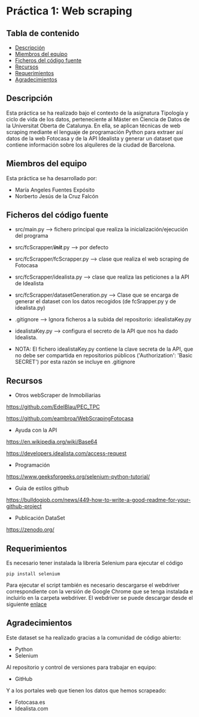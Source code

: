 # Práctica 1: Web scraping

## Tabla de contenido
* [Descripción](#descripcion)
* [Miembros del equipo](#miembros-del-equipo)
* [Ficheros del código fuente](#ficheros-del-codigo-fuente)
* [Recursos](#recursos)
* [Requerimientos](#requerimientos)
* [Agradecimientos](#agradecimientos)

## Descripción
Esta práctica se ha realizado bajo el contexto de la asignatura Tipología y ciclo de vida de los datos, perteneciente al Máster en Ciencia de Datos de la Universitat Oberta de Catalunya. En ella, se aplican técnicas de web scraping mediante el lenguaje de programación Python para extraer así datos de la web Fotocasa y de la API Idealista y generar un dataset que contiene información sobre los alquileres de la ciudad de Barcelona.

## Miembros del equipo
Esta práctica se ha desarrollado por:
* María Angeles Fuentes Expósito
* Norberto Jesús de la Cruz Falcón
## Ficheros del código fuente
* src/main.py --> fichero principal que realiza la inicialización/ejecución del programa

* src/fcScrapper/___init___.py --> por defecto

* src/fcScrapper/fcScrapper.py --> clase que realiza el web scraping de Fotocasa

* src/fcScrapper/idealista.py --> clase que realiza las peticiones a la API de Idealista

* src/fcScrapper/datasetGeneration.py --> Clase que se encarga de generar el dataset con los datos recogidos (de fcSrapper.py y de idealista.py)

* .gitignore --> Ignora ficheros a la subida del repositorio: idealistaKey.py

* idealistaKey.py --> configura el secreto de la API que nos ha dado Idealista. 

* NOTA: El fichero idealistaKey.py contiene la clave secreta de la API, que no debe ser compartida en repositorios públicos ('Authorization': 'Basic SECRET') por esta razón se incluye en .gitignore

## Recursos

* Otros webScraper de Inmobiliarias

https://github.com/EdelBlau/PEC_TPC

https://github.com/eambroa/WebScrapingFotocasa

* Ayuda con la API

https://en.wikipedia.org/wiki/Base64

https://developers.idealista.com/access-request

* Programación

https://www.geeksforgeeks.org/selenium-python-tutorial/

* Guia de estilos github

https://bulldogjob.com/news/449-how-to-write-a-good-readme-for-your-github-project

* Publicación DataSet

https://zenodo.org/



## Requerimientos
Es necesario tener instalada la librería Selenium para ejecutar el código
```
pip install selenium
```
Para ejecutar el script también es necesario descargarse el webdriver correspondiente con la
versión de Google Chrome que se tenga instalada e incluirlo en la carpeta webdriver. El webdriver
se puede descargar desde el siguiente <a href="https://chromedriver.chromium.org/downloads">enlace</a>

## Agradecimientos
Este dataset se ha realizado gracias a la comunidad de código abierto:
* Python
* Selenium

Al repositorio y control de versiones para trabajar en equipo:
* GitHub

Y a los portales web que tienen los datos que hemos scrapeado:
* Fotocasa.es
* Idealista.com
